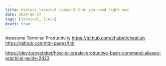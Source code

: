 ```yaml
---
title: Useless terminal command that you need right now
date: 2020-06-27
tags: [terminal, linux]
draft: true
---
```


Awesome Terminal Productivity
  https://github.com/chubin/cheat.sh
  https://github.com/tldr-pages/tldr

https://dev.to/oyetoket/how-to-create-productive-bash-command-aliases-practical-guide-2d23
